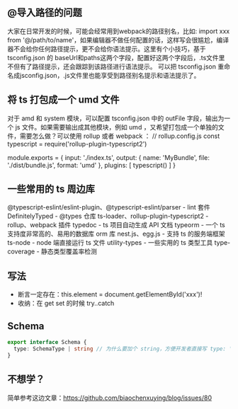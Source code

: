 ## @导入路径的问题
大家在日常开发的时候，可能会经常用到webpack的路径别名，比如: import xxx from '@/path/to/name'，如果编辑器不做任何配置的话，这样写会很尴尬，编译器不会给你任何路径提示，更不会给你语法提示。这里有个小技巧，基于 tsconfig.json 的 baseUrl和paths这两个字段，配置好这两个字段后，.ts文件里不但有了路径提示，还会跟踪到该路径进行语法提示。
可以把 tsconfig.json 重命名成jsconfig.json，.js文件里也能享受到路径别名提示和语法提示了。

## 将 ts 打包成一个 umd 文件
对于 amd 和 system 模块，可以配置 tsconfig.json 中的 outFile 字段，输出为一个 js 文件。如果需要输出成其他模块，例如 umd ，又希望打包成一个单独的文件，需要怎么做？可以使用 rollup 或者 webpack ：
// rollup.config.js
const typescript = require('rollup-plugin-typescript2')

module.exports = {
  input: './index.ts',
  output: {
    name: 'MyBundle',
    file: './dist/bundle.js',
    format: 'umd'
  },
  plugins: [
    typescript()
  ]
}

## 一些常用的 ts 周边库

@typescript-eslint/eslint-plugin、@typescript-eslint/parser - lint 套件
DefinitelyTyped - @types 仓库
ts-loader、rollup-plugin-typescript2 - rollup、webpack 插件
typedoc - ts 项目自动生成 API 文档
typeorm - 一个 ts 支持度非常高的、易用的数据库 orm 库
nest.js、egg.js - 支持 ts 的服务端框架
ts-node - node 端直接运行 ts 文件
utility-types - 一些实用的 ts 类型工具
type-coverage - 静态类型覆盖率检测

## 写法
- 断言一定存在：this.element = document.getElementById('xxx')!
- 收纳：在 get set 的时候 try..catch

## Schema
```ts
export interface Schema {
  type: SchemaType | string // 为什么要加个 string，方便开发者直接写 type: 'number' 而不需要引用 SchemaType
}
```


## 不想学？
简单参考这边文章：https://github.com/biaochenxuying/blog/issues/80
